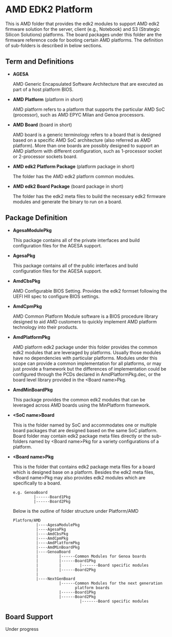 # AMD EDK2 Platform

This is AMD folder that provides the edk2 modules to support AMD edk2 firmware
solution for the server, client (e.g., Notebook) and S3 (Strategic Silicon Solutions)
platforms. The board packages under this folder are the firmware reference code for
booting certain AMD platforms. The definition of sub-folders is described in below sections.

## Term and Definitions

* **AGESA**

  AMD Generic Encapsulated Software Architecture that are executed as part of a
  host platform BIOS.

* **AMD Platform** (platform in short)

  AMD platform refers to a platform that supports the particular AMD SoC (processor), such as
  AMD EPYC Milan and Genoa processors.

* **AMD Board** (board in short)

  AMD board is a generic terminology refers to a board that is designed based on a
  specific AMD SoC architecture (also referred as AMD platform). More than one boards
  are possibly designed to support an AMD platform with different configuration, such as
  1-processor socket or 2-processor sockets board.

* **AMD edk2 Platform Package** (platform package in short)

  The folder has the AMD edk2 platform common modules.

* **AMD edk2 Board Package** (board package in short)

  The folder has the edk2 meta files to build the necessary edk2 firmware modules
  and generate the binary to run on a board.

## Package Definition

* **AgesaModulePkg**

  This package contains all of the private interfaces and build configuration files for the
  AGESA support.

* **AgesaPkg**

  This package contains all of the public interfaces and build configuration files
  for the AGESA support.

* **AmdCbsPkg**

  AMD Configurable BIOS Setting. Provides the edk2 formset following the UEFI HII
  spec to configure BIOS settings.

* **AmdCpmPkg**

  AMD Common Platform Module software is a BIOS procedure library designed to aid
  AMD customers to quickly implement AMD platform technology into their products.

* **AmdPlatformPkg**

  AMD platform edk2 package under this folder provides the common edk2
  modules that are leveraged by platforms. Usually those modules have no dependencies with
  particular platforms. Modules under this scope can provide a common implementation
  for all platforms, or may just provide a framework but the differences of implementation
  could be configured through the PCDs declared in AmdPlatformPkg.dec, or the board level
  library provided in the \<Board name\>Pkg.

* **AmdMinBoardPkg**

  This package provides the common edk2 modules that can be leveraged across AMD boards using
  the MinPlatform framework.

* **\<SoC name\>Board**

  This is the folder named by SoC and accommodates one or multiple board packages
  that are designed based on the same SoC platform. <SoC name>Board folder may
  contain edk2 package meta files directly or the sub-folders named by \<Board name\>Pkg for
  a variety configurations of a platform.

* **<Board name\>Pkg**

  This is the folder that contains edk2 package meta files for a board which is designed base
  on a platform. Besides the edk2 meta files, <Board name\>Pkg may also provides edk2 modules
  which are specifically to a board.

  ```
  e.g. GenoaBoard
           |------Board1Pkg
           |------Board2Pkg
  ```

  Below is the outline of folder structure under Platform/AMD

  ```
  Platform/AMD
            |----AgesaModulePkg
            |----AgesaPkg
            |----AmdCbsPkg
            |----AmdCpmPkg
            |----AmdPlatformPkg
            |----AmdMinBoardPkg
            |----GenoaBoard
            |         |------Common Modules for Genoa boards
            |         |------Board1Pkg
            |         |        |-------Board specific modules
            |         |------Board2Pkg
            |
            |----NextGenBoard
                      |------Common Modules for the next generation
                             platform boards
                      |------Board1Pkg
                      |------Board2Pkg
                               |-------Board specific modules
  ```


## Board Support
Under progress
